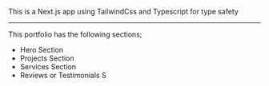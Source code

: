 This is a Next.js app using TailwindCss and Typescript for type safety

---
This portfolio has the following sections;

- Hero Section
- Projects Section
- Services Section
- Reviews or Testimonials S
